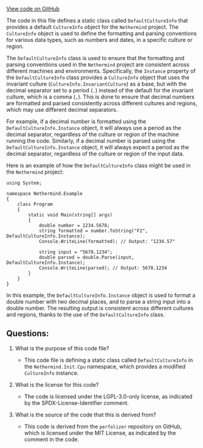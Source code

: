 [View code on GitHub](https://github.com/NethermindEth/nethermind/src/Nethermind/Nethermind.Init/Cpu/DefaultCultureInfo.cs)

The code in this file defines a static class called `DefaultCultureInfo` that provides a default `CultureInfo` object for the `Nethermind` project. The `CultureInfo` object is used to define the formatting and parsing conventions for various data types, such as numbers and dates, in a specific culture or region. 

The `DefaultCultureInfo` class is used to ensure that the formatting and parsing conventions used in the `Nethermind` project are consistent across different machines and environments. Specifically, the `Instance` property of the `DefaultCultureInfo` class provides a `CultureInfo` object that uses the invariant culture (`CultureInfo.InvariantCulture`) as a base, but with the decimal separator set to a period (`.`) instead of the default for the invariant culture, which is a comma (`,`). This is done to ensure that decimal numbers are formatted and parsed consistently across different cultures and regions, which may use different decimal separators.

For example, if a decimal number is formatted using the `DefaultCultureInfo.Instance` object, it will always use a period as the decimal separator, regardless of the culture or region of the machine running the code. Similarly, if a decimal number is parsed using the `DefaultCultureInfo.Instance` object, it will always expect a period as the decimal separator, regardless of the culture or region of the input data.

Here is an example of how the `DefaultCultureInfo` class might be used in the `Nethermind` project:

```
using System;

namespace Nethermind.Example
{
    class Program
    {
        static void Main(string[] args)
        {
            double number = 1234.5678;
            string formatted = number.ToString("F2", DefaultCultureInfo.Instance);
            Console.WriteLine(formatted); // Output: "1234.57"
            
            string input = "5678.1234";
            double parsed = double.Parse(input, DefaultCultureInfo.Instance);
            Console.WriteLine(parsed); // Output: 5678.1234
        }
    }
}
```

In this example, the `DefaultCultureInfo.Instance` object is used to format a double number with two decimal places, and to parse a string input into a double number. The resulting output is consistent across different cultures and regions, thanks to the use of the `DefaultCultureInfo` class.
## Questions: 
 1. What is the purpose of this code file?
    - This code file is defining a static class called `DefaultCultureInfo` in the `Nethermind.Init.Cpu` namespace, which provides a modified `CultureInfo` instance.

2. What is the license for this code?
    - The code is licensed under the LGPL-3.0-only license, as indicated by the SPDX-License-Identifier comment.

3. What is the source of the code that this is derived from?
    - This code is derived from the `perfolizer` repository on GitHub, which is licensed under the MIT License, as indicated by the comment in the code.
